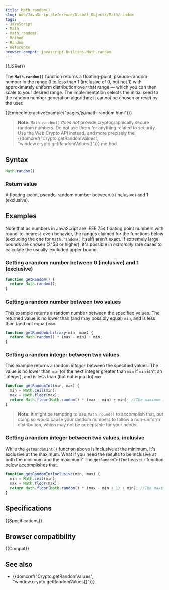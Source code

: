 ```yaml
---
title: Math.random()
slug: Web/JavaScript/Reference/Global_Objects/Math/random
tags:
- JavaScript
- Math
- Math.random()
- Method
- Random
- Reference
browser-compat: javascript.builtins.Math.random
---
```

{{JSRef}}

The **`Math.random()`** function returns a floating-point, pseudo-random number
in the range 0 to less than 1 (inclusive of 0, but not 1) with approximately
uniform distribution over that range — which you can then scale to your desired
range. The implementation selects the initial seed to the random number
generation algorithm; it cannot be chosen or reset by the user.

{{EmbedInteractiveExample("pages/js/math-random.html")}}

> **Note:** `Math.random()` *does not* provide cryptographically secure random
> numbers. Do not use them for anything related to security. Use the Web Crypto
> API instead, and more precisely the
> {{domxref("Crypto.getRandomValues",
    "window.crypto.getRandomValues()")}}
> method.

## Syntax

```js
Math.random()
```

### Return value

A floating-point, pseudo-random number between `0` (inclusive) and 1
(exclusive).

## Examples

Note that as numbers in JavaScript are IEEE 754 floating point numbers with
round-to-nearest-even behavior, the ranges claimed for the functions below
(excluding the one for `Math.random()` itself) aren't exact. If extremely large
bounds are chosen (2^53 or higher), it's possible in *extremely* rare cases to
calculate the usually-excluded upper bound.

### Getting a random number between 0 (inclusive) and 1 (exclusive)

```js
function getRandom() {
  return Math.random();
}
```

### Getting a random number between two values

This example returns a random number between the specified values. The returned
value is no lower than (and may possibly equal) `min`, and is less than (and
not equal) `max`.

```js
function getRandomArbitrary(min, max) {
  return Math.random() * (max - min) + min;
}
```

### Getting a random integer between two values

This example returns a random *integer* between the specified values. The value
is no lower than `min` (or the next integer greater than `min` if `min` isn't an
integer), and is less than (but not equal to) `max`.

```js
function getRandomInt(min, max) {
  min = Math.ceil(min);
  max = Math.floor(max);
  return Math.floor(Math.random() * (max - min) + min); //The maximum is exclusive and the minimum is inclusive
}
```

> **Note:** It might be tempting to use `Math.round()` to accomplish that, but
> doing so would cause your random numbers to follow a non-uniform distribution,
> which may not be acceptable for your needs.

### Getting a random integer between two values, inclusive

While the `getRandomInt()` function above is inclusive at the minimum, it's
exclusive at the maximum. What if you need the results to be inclusive at both
the minimum and the maximum? The `getRandomIntInclusive()` function below
accomplishes that.

```js
function getRandomIntInclusive(min, max) {
  min = Math.ceil(min);
  max = Math.floor(max);
  return Math.floor(Math.random() * (max - min + 1) + min); //The maximum is inclusive and the minimum is inclusive
}
```

## Specifications

{{Specifications}}

## Browser compatibility

{{Compat}}

## See also

*   {{domxref("Crypto.getRandomValues", "window.crypto.getRandomValues()")}}

